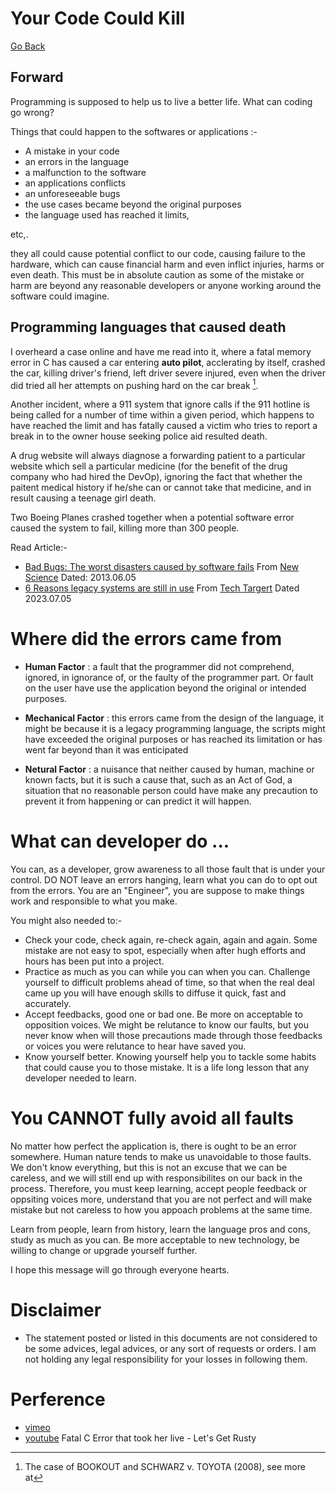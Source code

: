 # Your Code Could Kill

[Go Back](../../README.md)

## Forward

Programming is supposed to help us to live a better life. What can coding go wrong?

Things that could happen to the softwares or applications :-

- A mistake in your code
- an errors in the language 
- a malfunction to the software
- an applications conflicts 
- an unforeseeable bugs
- the use cases became beyond the original purposes
- the language used has reached it limits,

etc,.

they all could cause potential conflict to our code, causing failure to the hardware, which can cause financial harm and even inflict injuries, harms or even death. This must be in absolute caution as some of the mistake or harm are beyond any reasonable developers or anyone working around the software could imagine.


## Programming languages that caused death
I overheard a case online and have me read into it, where a fatal memory error in C has caused a car entering __auto pilot__,  acclerating by itself, crashed the car, killing driver's friend, left driver severe injured, even when the driver did tried all her attempts on pushing hard on the car break [^2].

Another incident, where a 911 system that ignore calls if the 911 hotline is being called for a number of time within a given period, which happens to have reached the limit and has fatally caused a victim who tries to report a break in to the owner house seeking police aid resulted death. 
 
A drug website will always diagnose a forwarding patient to a particular website which sell a particular medicine (for the benefit of the drug company who had hired the DevOp), ignoring the fact that whether the paitent medical history if he/she can or cannot take that medicine, and in result causing a teenage girl death.

Two Boeing Planes crashed together when a potential software error caused the system to fail, killing more than 300 people.

Read Article:-
- [Bad Bugs: The worst disasters caused by software fails](https://www.newscientist.com/gallery/software-bugs/) From [New Science](https://www.newscientist.com/) Dated: 2013.06.05
- [6 Reasons legacy systems are still in use](https://www.techtarget.com/searchcio/feature/6-reasons-legacy-systems-are-still-in-use) From [Tech Targert](https://www.techtarget.com/) Dated 2023.07.05

# Where did the errors came from
- __Human Factor__ : a fault that the programmer did not comprehend, ignored, in ignorance of, or the faulty of the programmer part. Or fault on the user have use the application beyond the original or intended purposes.

- __Mechanical Factor__ : this errors came from the design of the language, it might be because it is a legacy programming language, the scripts might have exceeded the original purposes or has reached its limitation or has went far beyond than it was enticipated

- __Netural Factor__ : a nuisance that neither caused by human, machine or known facts, but it is such a cause that, such as an Act of God, a situation that no reasonable person could have make any precaution to prevent it from happening or can predict it will happen.

# What can developer do ...
You can, as a developer, grow awareness to all those fault that is under your control. DO NOT leave an errors hanging, learn what you can do to opt out from the errors. You are an "Engineer", you are suppose to make things work and responsible to what you make.

You might also needed to:-
- Check your code, check again, re-check again, again and again. Some mistake are not easy to spot, especially when after hugh efforts and hours has been put into a project.
- Practice as much as you can while you can when you can. Challenge yourself to difficult problems ahead of time, so that when the real deal came up you will have enough skills to diffuse it quick, fast and accurately.
- Accept feedbacks, good one or bad one. Be more on acceptable to opposition voices. We might be relutance to know our faults, but you never know when will those precautions made through those feedbacks or voices you were relutance to hear have saved you.
- Know yourself better. Knowing yourself help you to tackle some habits that could cause you to those mistake. It is a life long lesson that any developer needed to learn. 

# You CANNOT fully avoid all faults
No matter how perfect the application is, there is ought to be an error somewhere. Human nature tends to make us unavoidable to those faults. We don't know everything, but this is not an excuse that we can be careless, and we will still end up with responsibilites on our back in the process. Therefore, you must keep learning, accept people feedback or oppsiting voices more, understand that you are not perfect and will make mistake but not careless to how you appoach problems at the same time.

Learn from people, learn from history, learn the language pros and cons, study as much as you can. Be more acceptable to new technology, be willing to change or upgrade yourself further.

I hope this message will go through everyone hearts.

# Disclaimer

- The statement posted or listed in this documents are not considered to be some advices, legal advices, or any sort of requests or orders. I am not holding any legal responsibility for your losses in following them.

# Perference
[^2]: The case of BOOKOUT and SCHWARZ v. TOYOTA (2008), see more at
- [vimeo](https://vimeo.com/108663584)
- [youtube](https://www.youtube.com/watch?v=bJyE9OUhhAM&t=606s) Fatal C Error that took her live - Let's Get Rusty
